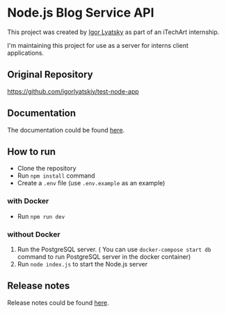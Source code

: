 # Node.js Blog Service API

This project was created by [Igor Lyatsky](https://github.com/igorlyatskiy) as part of an iTechArt internship.

I'm maintaining this project for use as a server for interns client applications.

## Original Repository

https://github.com/igorlyatskiy/test-node-app

## Documentation

The documentation could be found [here](http://178.124.178.6:3000/api-docs).

## How to run

- Clone the repository
- Run `npm install` command
- Create a `.env` file (use `.env.example` as an example)

### with Docker

- Run `npm run dev`

### without Docker

1. Run the PostgreSQL server. ( You can use `docker-compose start db` command to run PostgreSQL server in the docker container)
2. Run `node index.js` to start the Node.js server

## Release notes

Release notes could be found [here](./.releases).